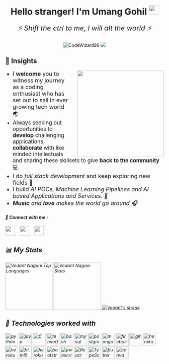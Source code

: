 
<!--
**CodeWizard99/CodeWizard99** is a ✨ _special_ ✨ repository because its `README.md` (this file) appears on your GitHub profile.

Here are some ideas to get you started:

- 🔭 I’m currently working on ...
- 🌱 I’m currently learning ...
- 👯 I’m looking to collaborate on ...
- 🤔 I’m looking for help with ...
- 💬 Ask me about ...
- 📫 How to reach me: ...
- 😄 Pronouns: ...
- ⚡ Fun fact: ...
-->

<!-- ![Header image](header.png "Yo") -->

<div align="center"> 
    <h1>Hello stranger! I'm Umang Gohil
        <img src="https://raw.githubusercontent.com/MartinHeinz/MartinHeinz/master/wave.gif" width="30px"> 
    </h1> 
    <!-- <p align="center">
        <a href="https://github.com/DenverCoder1/readme-typing-svg"><img src="https://readme-typing-svg.herokuapp.com/?lines=Full-stack%20web%20and%20app%20developer;Self-taught%20Programmer;
        Would%20love%20to%20collaborate!;
        Always%20learning%20new%20stuff&center=true&width=380&height=45"></a>
    </p> -->
    <p align="center" style="font-size:22px;margin-top:0;border:none">
        <i>
        ⚡️ Shift the ctrl to me, I will alt the world ⚡️
        </i>
    </p>
    <div> 
        <img src="https://komarev.com/ghpvc/?username=CodeWizard99&label=Profile%20views&color=1E90FF&style=flat" alt="CodeWizard99" />
        <img src="https://badges.pufler.dev/commits/monthly/CodeWizard99" />
    </div>
</div>

<h2>
🚀 Insights
</h2>
<div>
    <img src="https://media.giphy.com/media/3o7TKzyIPAiMR1pErK/giphy.gif" align="right" width="275" style="margin-left:25px" />
    <ul>
        <li style="font-size:18px">
            I <b>welcome</b> you to witness my journey as a coding enthusiast who has set out to sail in ever growing tech world 🌏
        </li>
        <li style="font-size:17px">
            Always seeking out opportunities to <b>develop</b> challenging applications, <b>collaborate</b> with like minded intellectuals and sharing these skillsets to give <b>back to the community</b> 💻
        </li>
        <li style="font-size:18px">
            I do <i>full stack development</i> and keep exploring new fields 🔭
        </li>
         <li style="font-size:18px">
            I build <i>AI POCs, Machine Learning Pipelines and AI based Applications and Services. 🤖
        </li>
        <li style="font-size:18px">
            <b>Music</b> and <b>love</b> makes the world go around 🎧
        </li>
    </ul>
</div>

<h4>💬 Connect with me : </h4> 
    <a href="https://www.linkedin.com/in/vedant-nagani">
        <img height="30" src="https://img.shields.io/badge/linkedin-blue.svg?&style=for-the-badge&logo=linkedin&logoColor=white"/>
    </a>&nbsp;&nbsp;
    <a href="https://www.linkedin.com/in/vedant-nagani">
        <img height="30" src="https://img.shields.io/badge/facebook-4267B2.svg?&style=for-the-badge&logo=linkedin&logoColor=white"/>
    </a>&nbsp;&nbsp;
<a href="https://www.facebook.com/vedant.nagani"><img height="30" src="https://img.shields.io/badge/twitter-1DA1F2.svg?&style=for-the-badge&logo=twitter&logoColor=white"></a>

<br>
<h2>📊 My Stats</h2>

<a href="https://github.com/CodeWizard99">
<img height="150" src="https://github-readme-stats.vercel.app/api/top-langs/?username=CodeWizard99&&hide_title=false&hide_border=true&layout=compact&langs_count=8&exclude_repo=comp426&text_color=fff7ff&icon_color=ffffff&bg_color=151515" alt="Vedant Nagani Top Languages" />

<a href="https://github.com/Vedant13-ux">
<img height="150" src="https://github-readme-stats.vercel.app/api?username=CodeWizard99&hide_title=false&hide_border=true&show_icons=true&include_all_commits=true&count_private=true&line_height=21&text_color=fff7ff&icon_color=ffffff&bg_color=151515" alt="Vedant Nagani Stats" />
</a>

<a href="https://github.com/CodeWizard99">
    <img title="🔥 Get streak stats for your profile at git.io/streak-stats" alt="Vedant's streak" src="https://github-readme-streak-stats.herokuapp.com/?user=CodeWizard99&theme=neon-dark&hide_border=true"/>
</a>

<h2>🧩 Technologies worked with</h2>
<p align="left">
  <img src="https://www.vectorlogo.zone/logos/python/python-icon.svg" alt="python" width="40" height="40" title="Python3"/>
  <img src="https://www.vectorlogo.zone/logos/java/java-icon.svg" alt="java" width="40" height="40" title="Java"/>
  <img src="https://cdn.iconscout.com/icon/free/png-512/c-programming-569564.png" alt="C" width="40" height="40" title="C"/>
  <img src="https://www.vectorlogo.zone/logos/tensorflow/tensorflow-icon.svg" alt="tensorflow" width="40" height="40" title="tensorflow" />
      
    
  <img src="https://www.vectorlogo.zone/logos/gnu_bash/gnu_bash-icon.svg" alt="bash" width="40" height="40" title="Bash"/>
 
  <img src="https://www.vectorlogo.zone/logos/mysql/mysql-icon.svg" alt="mysql" width="40" height="40" title="MySQL"/>  
  <img src="https://www.vectorlogo.zone/logos/postgresql/postgresql-icon.svg" alt="postgresql" width="40" height="40" title="PostgreSQL"/>
  <img src="https://www.vectorlogo.zone/logos/mongodb/mongodb-icon.svg" alt="mongodb" width="40" height="40" title="MongoDB"/>
  
  <img src="https://www.vectorlogo.zone/logos/firebase/firebase-icon.svg" alt="firebase" width="40" height="40" title="Firebase"/>

  <img src="https://www.vectorlogo.zone/logos/git-scm/git-scm-icon.svg" alt="git" width="40" height="40" title="Git"/>

  <img src="https://www.vectorlogo.zone/logos/heroku/heroku-icon.svg" alt="heroku" width="40" height="40" title="Heroku"/>
   <img src="https://www.vectorlogo.zone/logos/docker/docker-icon.svg" alt="heroku" width="40" height="40" title="Heroku"/>

 
  <img src="https://www.vectorlogo.zone/logos/w3_html5/w3_html5-icon.svg" alt="html5" width="40" height="40" title="HTML5" />
  <img src="https://www.pngitem.com/pimgs/m/198-1985012_transparent-css3-logo-png-css-logo-transparent-background.png" alt="heroku" width="40" height="40" title="CSS3" />
  <img src="https://www.vectorlogo.zone/logos/getbootstrap/getbootstrap-icon.svg" alt="bootstrap" width="40" height="40" title="Bootstrap"/>
  <img src="https://www.vectorlogo.zone/logos/javascript/javascript-icon.svg" alt="javascript" width="40" height="40" title="Javascript" />

 <img src="https://www.vectorlogo.zone/logos/reactjs/reactjs-icon.svg" alt="React" width="40" height="40" title="React JS"/>
 <img src="https://www.vectorlogo.zone/logos/typescriptlang/typescriptlang-icon.svg" alt="TypeScript" width="40" height="40"title="TypeScript"/>
 <img src="https://www.vectorlogo.zone/logos/flutterio/flutterio-icon.svg" alt="flutter" width="40" height="40" title="flutter"/>
 <img src="https://www.vectorlogo.zone/logos/expoio/expoio-icon.svg" alt="canva" width="40" height="40" title="Expo"/>
</p>
